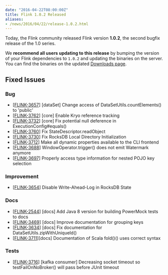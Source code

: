 ```yaml
---
date: "2016-04-22T08:00:00Z"
title: Flink 1.0.2 Released
aliases:
- /news/2016/04/22/release-1.0.2.html
---
```


Today, the Flink community released Flink version **1.0.2**, the second bugfix release of the 1.0 series.

We **recommend all users updating to this release** by bumping the version of your Flink dependencies to `1.0.2` and updating the binaries on the server. You can find the binaries on the updated [Downloads page](/downloads.html).

## Fixed Issues

### Bug

* [[FLINK-3657](https://issues.apache.org/jira/browse/FLINK-3657)] [dataSet] Change access of DataSetUtils.countElements() to 'public'
* [[FLINK-3762](https://issues.apache.org/jira/browse/FLINK-3762)] [core] Enable Kryo reference tracking
* [[FLINK-3732](https://issues.apache.org/jira/browse/FLINK-3732)] [core] Fix potential null deference in ExecutionConfig#equals()
* [[FLINK-3760](https://issues.apache.org/jira/browse/FLINK-3760)] Fix StateDescriptor.readObject
* [[FLINK-3730](https://issues.apache.org/jira/browse/FLINK-3730)] Fix RocksDB Local Directory Initialization
* [[FLINK-3712](https://issues.apache.org/jira/browse/FLINK-3712)] Make all dynamic properties available to the CLI frontend
* [[FLINK-3688](https://issues.apache.org/jira/browse/FLINK-3688)] WindowOperator.trigger() does not emit Watermark anymore
* [[FLINK-3697](https://issues.apache.org/jira/browse/FLINK-3697)] Properly access type information for nested POJO key selection

### Improvement

- [[FLINK-3654](https://issues.apache.org/jira/browse/FLINK-3654)] Disable Write-Ahead-Log in RocksDB State

### Docs
- [[FLINK-2544](https://issues.apache.org/jira/browse/FLINK-2544)] [docs] Add Java 8 version for building PowerMock tests to docs
- [[FLINK-3469](https://issues.apache.org/jira/browse/FLINK-3469)] [docs] Improve documentation for grouping keys
- [[FLINK-3634](https://issues.apache.org/jira/browse/FLINK-3634)] [docs] Fix documentation for DataSetUtils.zipWithUniqueId()
- [[FLINK-3711](https://issues.apache.org/jira/browse/FLINK-3711)][docs] Documentation of Scala fold()() uses correct syntax

### Tests

- [[FLINK-3716](https://issues.apache.org/jira/browse/FLINK-3716)] [kafka consumer] Decreasing socket timeout so testFailOnNoBroker() will pass before JUnit timeout
